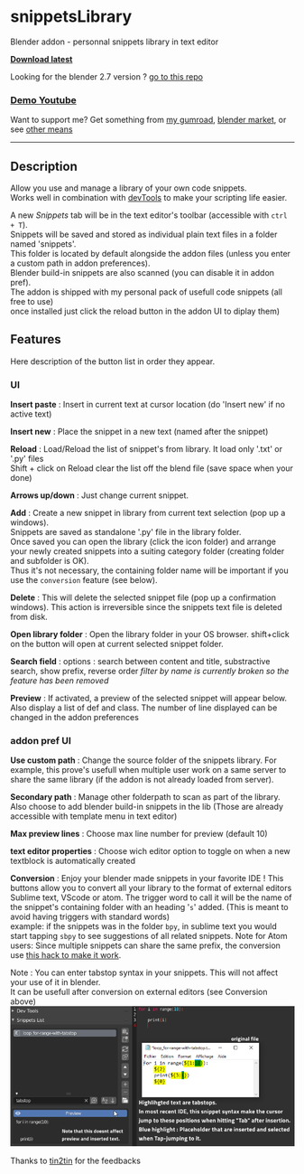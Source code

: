 # snippetsLibrary
Blender addon - personnal snippets library in text editor

**[Download latest](https://github.com/Pullusb/snippetsLibrary/archive/master.zip)**

Looking for the blender 2.7 version ? [go to this repo](https://github.com/Pullusb/snippetsLibrary279)

### [Demo Youtube](https://youtu.be/Rs4y7DeHkp8)

Want to support me? Get something from [my gumroad](https://pullusb.gumroad.com/), [blender market](https://blendermarket.com/creators/pullup), or see [other means](http://www.samuelbernou.fr/donate)

---  

## Description

Allow you use and manage a library of your own code snippets.  
Works well in combination with [devTools](https://github.com/Pullusb/devTools) to make your scripting life easier.  

A new _Snippets_ tab will be in the text editor's toolbar (accessible with `ctrl + T`).  
Snippets will be saved and stored as individual plain text files in a folder named 'snippets'.  
This folder is located by default alongside the addon files (unless you enter a custom path in addon preferences).  
Blender build-in snippets are also scanned (you can disable it in addon pref).  
The addon is shipped with my personal pack of usefull code snippets (all free to use)  
once installed just click the reload button in the addon UI to diplay them)


## Features

Here description of the button list in order they appear.

### UI


**Insert paste** : Insert in current text at cursor location (do 'Insert new' if no active text)

**Insert new** : Place the snippet in a new text (named after the snippet)

**Reload** : Load/Reload the list of snippet's from library. It load only '.txt' or '.py' files  
Shift + click on Reload clear the list off the blend file (save space when your done)

<!-- **Search** : Searching in content and title of the library (This will reload filtering only matching element). Hit the Reload button to get back to full list.
if you have some text selected in the editor the searchfield will be pre-filled with it (if selection is not multiline). -->

**Arrows up/down** : Just change current snippet.

**Add** : Create a new snippet in library from current text selection (pop up a windows).  
Snippets are saved as standalone '.py' file in the library folder.  
Once saved you can open the library (click the icon folder) and arrange your newly created snippets into a suiting category folder (creating folder and subfolder is OK).  
Thus it's not necessary, the containing folder name will be important if you use the `conversion` feature (see below).  
<!-- at the moment of save the snippet format can be changed from .txt (default) to .py format. The default format can be changed in the addon preference.
It's completely up to you. Preferably use '.py' when the code can run as a standalone script
Thought it's not mandatory, it is better to add a prefix (e.g: `obj_`) to the name. Try to keep it a very short word that represent a related category, think of it as a tag.
When it's very generic I just use `bpy_` to tell it's related to blender python.
This prefix serve not only to sort snippets (alphabetically) by category, but it's necessary when using the snippets conversion (covered later in this doc)
Also preferably use '-' rather than spaces in snippet's name.-->


**Delete** : This will delete the selected snippet file (pop up a confirmation windows). This action is irreversible since the snippets text file is deleted from disk.

**Open library folder** : Open the library folder in your OS browser. shift+click on the button will open at current selected snippet folder.


**Search  field** : options : search between content and title, substractive search, show prefix, reverse order
_filter by name is currently broken so the feature has been removed_

**Preview** : If activated, a preview of the selected snippet will appear below. Also display a list of def and class.
The number of line displayed can be changed in the addon preferences

### addon pref UI

**Use custom path** : Change the source folder of the snippets library.
For example, this prove's usefull when multiple user work on a same server to share the same library (if the addon is not already loaded from server).

**Secondary path** : Manage other folderpath to scan as part of the library. Also choose to add blender build-in snippets in the lib (Those are already accessible with template menu in text editor)

**Max preview lines** : Choose max line number for preview (default 10)

**text editor properties** : Choose wich editor option to toggle on when a new textblock is automatically created 

**Conversion** : Enjoy your blender made snippets in your favorite IDE !
This buttons allow you to convert all your library to the format of external editors Sublime text, VScode or atom.
The trigger word to call it will be the name of the snippet's containing folder with an heading '`s`' added. (This is meant to avoid having triggers with standard words)  
example: if the snippets was in the folder `bpy`, in sublime text you would start tapping `sbpy` to see suggestions of all related snippets.
Note for Atom users: Since multiple snippets can share the same prefix, the conversion use [this hack to make it work](https://github.com/medienbaecker/kirby-snippets/issues/1#issue-172641340).

Note : You can enter tabstop syntax in your snippets. This will not affect your use of it in blender.  
It can be usefull after conversion on external editors (see Conversion above)
![tabstop](https://github.com/Pullusb/images_repo/raw/master/Bl_snippetLib_Tabstop.png)


Thanks to [tin2tin](https://github.com/tin2tin) for the feedbacks  

<!-- 
---


## Todo:
  - Think a way of auto cleaning... complex (maybe have a preference to auto-clean on save. But can be a super pain for the user)
- title case for the name (but need cases insensitive search, at least on titles before)
- Try to re-implement previous search option with the new design :
  - Case insensitive search (more usefull)
  - Regex search
  - sort-alphabetically
- [Prefill with selection](https://blender.stackexchange.com/questions/106282/access-to-filter-name-property-with-python)
- cleaner scene properties : Put all scene properties in a property group

### Ideas considered :
- adding bookmark of search tag (editable) this can replace the prefix for a quick search
or just an enum/list of the current folders to choose what to scan
- Edit selected: Add an edit button that open the snippet from disk so it can be edited quickly
- Find a way to resolve eventual conflict (different file with same name) -> example, pop up a windows with infos display and button to do action on name who have ultiple entry.
- Maybe avoid scan doubles.
- TabTrigger : use the tabstop syntax on snippets to jump the cursor after insertion in blender. (Very hard to implement...)
- quick insert : Double click to insert (with UIlist only an ugly modal on each clic or and operator in list but operator force center the text...)
- online lib : Make some sort of repo where every user can pull-push snippets...(super difficult) -->
